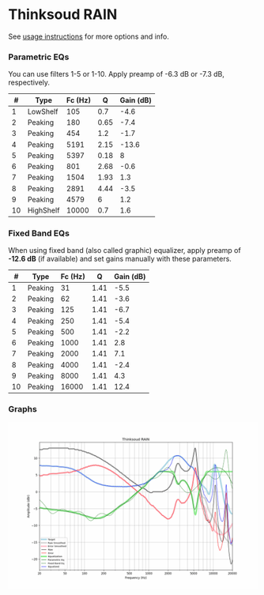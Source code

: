 # Thinksoud RAIN
See [usage instructions](https://github.com/jaakkopasanen/AutoEq#usage) for more options and info.

### Parametric EQs
You can use filters 1-5 or 1-10. Apply preamp of -6.3 dB or -7.3 dB, respectively.

|   # | Type      |   Fc (Hz) |    Q |   Gain (dB) |
|-----|-----------|-----------|------|-------------|
|   1 | LowShelf  |       105 | 0.7  |        -4.6 |
|   2 | Peaking   |       180 | 0.65 |        -7.4 |
|   3 | Peaking   |       454 | 1.2  |        -1.7 |
|   4 | Peaking   |      5191 | 2.15 |       -13.6 |
|   5 | Peaking   |      5397 | 0.18 |         8   |
|   6 | Peaking   |       801 | 2.68 |        -0.6 |
|   7 | Peaking   |      1504 | 1.93 |         1.3 |
|   8 | Peaking   |      2891 | 4.44 |        -3.5 |
|   9 | Peaking   |      4579 | 6    |         1.2 |
|  10 | HighShelf |     10000 | 0.7  |         1.6 |

### Fixed Band EQs
When using fixed band (also called graphic) equalizer, apply preamp of **-12.6 dB** (if available) and set gains manually with these parameters.

|   # | Type    |   Fc (Hz) |    Q |   Gain (dB) |
|-----|---------|-----------|------|-------------|
|   1 | Peaking |        31 | 1.41 |        -5.5 |
|   2 | Peaking |        62 | 1.41 |        -3.6 |
|   3 | Peaking |       125 | 1.41 |        -6.7 |
|   4 | Peaking |       250 | 1.41 |        -5.4 |
|   5 | Peaking |       500 | 1.41 |        -2.2 |
|   6 | Peaking |      1000 | 1.41 |         2.8 |
|   7 | Peaking |      2000 | 1.41 |         7.1 |
|   8 | Peaking |      4000 | 1.41 |        -2.4 |
|   9 | Peaking |      8000 | 1.41 |         4.3 |
|  10 | Peaking |     16000 | 1.41 |        12.4 |

### Graphs
![](./Thinksoud%20RAIN.png)
